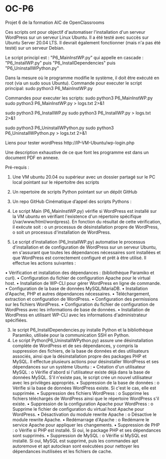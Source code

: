 # OC-P6
Projet 6 de la formation AIC de OpenClassrooms

Ces scripts ont pour objectif d'automatiser l'installation d'un serveur WordPress sur un serveur Linux Ubuntu.
Il a été testé avec succès sur Ubuntu Server 20.04 LTS. 
Il devrait également fonctionner (mais n'a pas été testé) sur un serveur Debian.

Le script principl est : "P6_MainInstWP.py" qui appelle en cascade :
"P6_InstallWP.py"  puis "P6_InstallDependencies" puis "P6_UninstallWPython.py"

Dans la mesure où le programme modifie le système, il doit être exécuté en root (via un sudo sous Ubuntu).
Commande pour executer le script principal:  sudo python3 P6_MainInstWP.py

Commandes pour executer les scripts: 
sudo python3 P6_MainInstWP.py
sudo python3 P6_MainInstWP.py  > logs.txt 2>&1

sudo python3 P6_InstallWP.py 
sudo python3 P6_InstallWP.py > logs.txt 2>&1

sudo python3 P6_UninstallWPython.py
sudo python3 P6_UninstallWPython.py > logs.txt 2>&1

Liens pour tester wordPress
http://IP-VM-Ubuntu/wp-login.php  

Une description exhaustive de ce que font les programme est dans un document PDF en annexe.


Pré-requis : 
1.	Une VM ubuntu 20.04 ou supérieur avec un dossier partagé sur le PC local pointant sur le répertoitre des scripts
2.	Un repertoire de scripts Python pointant sur un dépôt GitHub 
3.	Un repo GitHub
Cinématique d’appel des scripts Pythons : 
1.	Le script Main (P6_MainInstWP.py) vérifie si WordPress est installé sur la VM ubuntu en vérifiant l'existence d'un répertoire spécifique (/var/www/html/wordpress). 
En fonction du résultat de cette vérification, il exécute soit : 
o	un processus de désinstallation propre de WordPress, 
o	soit un processus d'installation de WordPress.


2.	Le script d’installation (P6_InstallWP.py)  automatise le processus d'installation et de configuration de WordPress sur un serveur Ubuntu, en s'assurant que toutes les dépendances nécessaires sont installées et que WordPress est correctement configuré et prêt à être utilisé. Il effectue les actions suivantes :

•	Vérification et installation des dépendances : (bibliothèque Paramiko et curl).
•	Configuration du fichier de configuration Apache pour le virtual host.
•	Installation de WP-CLI pour gérer WordPress en ligne de commande.
•	Configuration de la base de données MySQL/MariaDB.
•	Installation d'Apache, PHP et autres dépendances nécessaires.
•	Téléchargement, extraction et configuration de WordPress.
•	Configuration des permissions sur les fichiers WordPress.
•	Configuration du fichier de configuration de WordPress avec les informations de base de données.
•	Installation de WordPress en utilisant WP-CLI avec les informations d'administrateur spécifiées.

3.	le script P6_InstallDependencies.py installe Python et la bibliothèque Paramiko, utilisée pour la communication SSH en Python. 
4.	Le script Python(P6_UninstallWPython.py)  assure une désinstallation complète de WordPress et de ses dépendances, y compris la suppression des fichiers, de la base de données et des utilisateurs associés, ainsi que la désinstallation propre des packages PHP et MySQL. Il effectue plusieurs actions pour désinstaller WordPress et ses dépendances sur un système Ubuntu :
•	Création d'un utilisateur MySQL :
o	Vérifie d'abord si l'utilisateur existe déjà dans la base de données MySQL. S'il n'existe pas, le script crée un nouvel utilisateur avec les privilèges appropriés.
•	Suppression de la base de données :
o	Vérifie si la base de données WordPress existe. Si c'est le cas, elle est supprimée.
•	Suppression des fichiers WordPress :
o	Supprime les fichiers téléchargés de WordPress ainsi que le répertoire WordPress s'il existe.
•	Suppression de la configuration Apache pour WordPress :
o	Supprime le fichier de configuration du virtual host Apache pour WordPress.
•	Désactivation du module rewrite Apache :
o	Désactive le module rewrite Apache.
•	Redémarrage d'Apache :
o	Redémarre le service Apache pour appliquer les changements.
•	Suppression de PHP :
o	Vérifie si PHP est installé. Si oui, le package PHP et ses dépendances sont supprimés.
•	Suppression de MySQL : 
o	Vérifie si MySQL est installé. Si oui, MySQL est supprimé, puis les commandes apt autoremove et apt autoclean sont exécutées pour nettoyer les dépendances inutilisées et les fichiers de cache.
